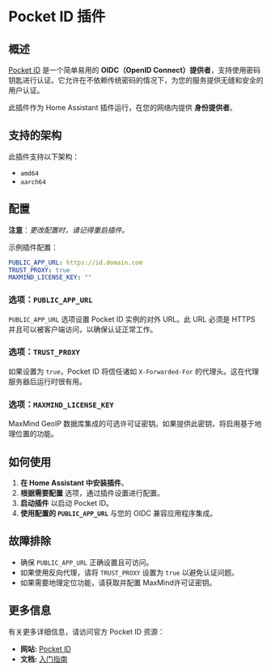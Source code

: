 # Pocket ID 插件

## 概述

[Pocket ID](https://pocket-id.org/) 是一个简单易用的 **OIDC（OpenID Connect）提供者**，支持使用密码钥匙进行认证。它允许在不依赖传统密码的情况下，为您的服务提供无缝和安全的用户认证。

此插件作为 Home Assistant 插件运行，在您的网络内提供 **身份提供者**。

## 支持的架构

此插件支持以下架构：

- `amd64`
- `aarch64`

## 配置

**注意**：_更改配置时，请记得重启插件。_

示例插件配置：

```yaml
PUBLIC_APP_URL: https://id.domain.com
TRUST_PROXY: true
MAXMIND_LICENSE_KEY: ""
```

### 选项：`PUBLIC_APP_URL`

`PUBLIC_APP_URL` 选项设置 Pocket ID 实例的对外 URL。此 URL 必须是 HTTPS 并且可以被客户端访问，以确保认证正常工作。

### 选项：`TRUST_PROXY`

如果设置为 `true`，Pocket ID 将信任诸如 `X-Forwarded-For` 的代理头。这在代理服务器后运行时很有用。

### 选项：`MAXMIND_LICENSE_KEY`

MaxMind GeoIP 数据库集成的可选许可证密钥。如果提供此密钥，将启用基于地理位置的功能。

## 如何使用

1. **在 Home Assistant 中安装插件**。
2. **根据需要配置** 选项，通过插件设置进行配置。
3. **启动插件** 以启动 Pocket ID。
4. **使用配置的 `PUBLIC_APP_URL`** 与您的 OIDC 兼容应用程序集成。

## 故障排除

- 确保 `PUBLIC_APP_URL` 正确设置且可访问。
- 如果使用反向代理，请将 `TRUST_PROXY` 设置为 `true` 以避免认证问题。
- 如果需要地理定位功能，请获取并配置 MaxMind许可证密钥。

## 更多信息

有关更多详细信息，请访问官方 Pocket ID 资源：

- **网站:** [Pocket ID](https://pocket-id.org/)
- **文档:** [入门指南](https://pocket-id.org/docs/introduction/)